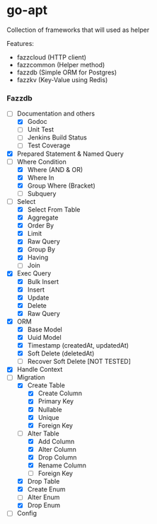 # go-apt

Collection of frameworks that will used as helper

Features:
- fazzcloud (HTTP client)
- fazzcommon (Helper method)
- fazzdb (Simple ORM for Postgres)
- fazzkv (Key-Value using Redis)

### Fazzdb
- [ ] Documentation and others
  - [x] Godoc
  - [ ] Unit Test
  - [ ] Jenkins Build Status
  - [ ] Test Coverage
- [x] Prepared Statement & Named Query
- [ ] Where Condition
  - [x] Where (AND & OR)
  - [x] Where In
  - [x] Group Where (Bracket)
  - [ ] Subquery
- [ ] Select
  - [x] Select From Table
  - [x] Aggregate
  - [x] Order By
  - [x] Limit
  - [x] Raw Query
  - [x] Group By
  - [x] Having
  - [ ] Join
- [x] Exec Query
  - [x] Bulk Insert
  - [x] Insert
  - [x] Update
  - [x] Delete
  - [x] Raw Query
- [x] ORM
  - [x] Base Model
  - [x] Uuid Model
  - [x] Timestamp (createdAt, updatedAt)
  - [x] Soft Delete (deletedAt)
  - [ ] Recover Soft Delete [NOT TESTED]
- [x] Handle Context
- [ ] Migration
  - [x] Create Table
    - [x] Create Column
    - [x] Primary Key
    - [x] Nullable
    - [x] Unique
    - [x] Foreign Key
  - [ ] Alter Table
    - [x] Add Column
    - [x] Alter Column
    - [x] Drop Column
    - [x] Rename Column
    - [ ] Foreign Key
  - [x] Drop Table
  - [x] Create Enum
  - [ ] Alter Enum
  - [x] Drop Enum
- [ ] Config
